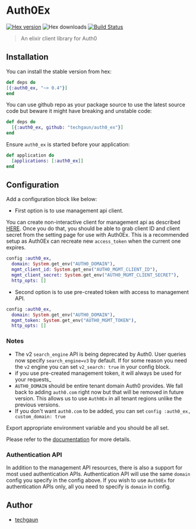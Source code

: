# Auth0Ex

[![Hex version](https://img.shields.io/hexpm/v/auth0_ex.svg "Hex version")](https://hex.pm/packages/auth0_ex) ![Hex downloads](https://img.shields.io/hexpm/dt/auth0_ex.svg "Hex downloads") [![Build Status](https://travis-ci.org/techgaun/auth0_ex.svg?branch=master)](https://travis-ci.org/techgaun/auth0_ex)

> An elixir client library for Auth0

## Installation

You can install the stable version from hex:

```elixir
def deps do
[{:auth0_ex, "~> 0.4"}]
end
```

You can use github repo as your package source to use the latest source code but beware it might have breaking and unstable code:

```elixir
def deps do
  [{:auth0_ex, github: "techgaun/auth0_ex"}]
end
```

Ensure `auth0_ex` is started before your application:

```elixir
def application do
  [applications: [:auth0_ex]]
end
```

## Configuration

Add a configuration block like below:

- First option is to use management api client.

You can create non-interactive client for management api as described [HERE](https://auth0.com/docs/api/management/v2/tokens).
Once you do that, you should be able to grab client ID and client secret from the setting page for use with Auth0Ex.
This is a recommended setup as Auth0Ex can recreate new `access_token` when the current one expires.

```elixir
config :auth0_ex,
  domain: System.get_env("AUTH0_DOMAIN"),
  mgmt_client_id: System.get_env("AUTH0_MGMT_CLIENT_ID"),
  mgmt_client_secret: System.get_env("AUTH0_MGMT_CLIENT_SECRET"),
  http_opts: []
```

- Second option is to use pre-created token with access to management API.

```elixir
config :auth0_ex,
  domain: System.get_env("AUTH0_DOMAIN"),
  mgmt_token: System.get_env("AUTH0_MGMT_TOKEN"),
  http_opts: []
```

### Notes

- The v2 `search_engine` API is being deprecated by Auth0.  User queries now specify `search_engine=v3` by default.  If for some reason you need the `v2` engine you can set `v2_search: true` in your config block.
- if you use pre-created management token, it will always be used for your requests_
- `AUTH0_DOMAIN` should be entire tenant domain Auth0 provides. We fall back to adding `auth0.com` right now but that will be removed in future version. This allows us to use `Auth0Ex` in all tenant regions unlike the previous versions.
- If you don't want `auth0.com` to be added, you can set `config :auth0_ex, custom_domain: true`

Export appropriate environment variable and you should be all set.

Please refer to the [documentation](https://hexdocs.pm/auth0_ex/) for more details.

### Authentication API

In addition to the management API resources, there is also a support for most used authentication APIs.
Authentication API will use the same `domain` config you specify in the config above. If you wish to use `Auth0Ex`
for authentication APIs only, all you need to specify is `domain` in config.

## Author

- [techgaun](https://github.com/techgaun)
